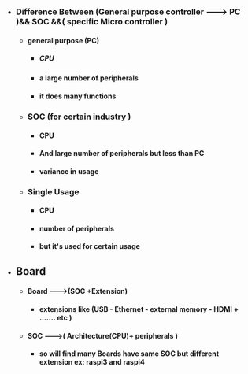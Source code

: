 - ### Difference Between (General purpose controller  ---> PC  )&& SOC &&( specific Micro controller )
     - #### general purpose (PC)
         - ##### CPU 
         - ####   a large number of peripherals 
        - ####   it does many functions
    - ### SOC (for certain industry  )
        - #### CPU
        - #### And large number of peripherals but less than PC 
        - #### variance in usage 
    - ### Single Usage 
         - #### CPU 
         - #### number of peripherals 
         - #### but it's used for certain usage 
- ## Board  
     - #### Board --->(SOC +Extension)
         - #### extensions like (USB - Ethernet - external memory - HDMI + ....... etc )
    - #### SOC --->( Architecture(CPU)+ peripherals )
        - #### so will find many Boards  have same  SOC but different  extension ex: raspi3 and raspi4
    